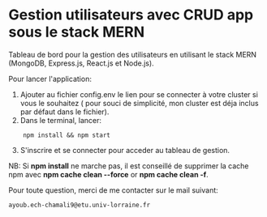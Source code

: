 # Gestion utilisateurs avec CRUD app sous le stack MERN
Tableau de bord pour la gestion des utilisateurs en utilisant le stack MERN (MongoDB, Express.js, React.js et Node.js).

Pour lancer l'application:
  1) Ajouter au fichier config.env le lien pour se connecter à votre cluster si vous le souhaitez ( pour souci de simplicité, mon cluster est déja inclus par défaut dans le fichier).
  2) Dans le terminal, lancer: 
```
    npm install && npm start
```
  3) S'inscrire et se connecter pour acceder au tableau de gestion.

NB: Si **npm install** ne marche pas, il est conseillé de supprimer la cache npm avec **npm cache clean --force** or **npm cache clean -f**.

Pour toute question, merci de me contacter sur le mail suivant: 
```     
ayoub.ech-chamali9@etu.univ-lorraine.fr
```
